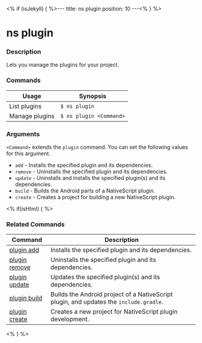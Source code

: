 <% if (isJekyll) { %>---
title: ns plugin
position: 10
---<% } %>

# ns plugin

### Description

Lets you manage the plugins for your project.

### Commands

Usage | Synopsis
---|---
List plugins | `$ ns plugin`
Manage plugins | `$ ns plugin <Command>`

### Arguments

`<Command>` extends the `plugin` command. You can set the following values for this argument.
* `add` - Installs the specified plugin and its dependencies.
* `remove` - Uninstalls the specified plugin and its dependencies.
* `update` - Uninstalls and installs the specified plugin(s) and its dependencies.
* `build` - Builds the Android parts of a NativeScript plugin.
* `create` - Creates a project for building a new NativeScript plugin.

<% if(isHtml) { %>

### Related Commands

Command | Description
----------|----------
[plugin add](plugin-add.html) | Installs the specified plugin and its dependencies.
[plugin remove](plugin-remove.html) | Uninstalls the specified plugin and its dependencies.
[plugin update](plugin-update.html) | Updates the specified plugin(s) and its dependencies.
[plugin build](plugin-build.html) | Builds the Android project of a NativeScript plugin, and updates the `include.gradle`.
[plugin create](plugin-create.html) | Creates a new project for NativeScript plugin development.
<% } %>
